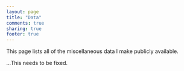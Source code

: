 ```yaml
---
layout: page
title: "Data"
comments: true
sharing: true
footer: true
---
```

This page lists all of the miscellaneous data I make publicly available.

...This needs to be fixed.
